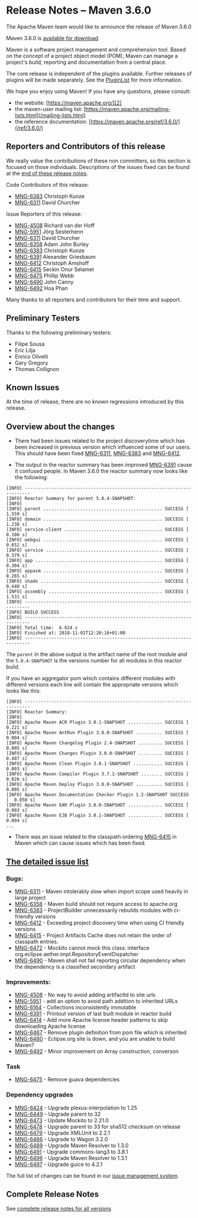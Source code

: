<!-- 
Licensed to the Apache Software Foundation (ASF) under one
or more contributor license agreements.  See the NOTICE file
distributed with this work for additional information
regarding copyright ownership.  The ASF licenses this file
to you under the Apache License, Version 2.0 (the
"License"); you may not use this file except in compliance
with the License.  You may obtain a copy of the License at

http://www.apache.org/licenses/LICENSE-2.0

Unless required by applicable law or agreed to in writing,
software distributed under the License is distributed on an
"AS IS" BASIS, WITHOUT WARRANTIES OR CONDITIONS OF ANY
KIND, either express or implied.  See the License for the
specific language governing permissions and limitations
under the License.

NOTE: For help with the syntax of this file, see:
http://maven.apache.org/doxia/references/apt-format.html
-->

# Release Notes &#x2013; Maven 3.6.0

The Apache Maven team would like to announce the release of Maven 3.6.0

Maven 3.6.0 is [available for download][0].

Maven is a software project management and comprehension tool. Based on the concept of a project object model (POM), Maven can manage a project's build, reporting and documentation from a central place.

The core release is independent of the plugins available. Further releases of plugins will be made separately. See the [PluginList][1] for more information.

We hope you enjoy using Maven! If you have any questions, please consult:

- the website: [https://maven.apache.org/][2]
- the maven-user mailing list: [https://maven.apache.org/mailing-lists.html](/mailing-lists.html)
- the reference documentation: [https://maven.apache.org/ref/3.6.0/](/ref/3.6.0/)

## Reporters and Contributors of this release

We really value the contributions of these non committers, so this section is
focused on those individuals. Descriptions of the issues fixed can be found at
the [end of these release notes](#Details).

Code Contributors of this release:

* [MNG-6383] Christoph Kunze
* [MNG-6311] David Churcher

Issue Reporters of this release:

* [MNG-4508] Richard van der Hoff
* [MNG-5951] Jörg Sesterhenn
* [MNG-6311] David Churcher
* [MNG-6358] Adam John Burley
* [MNG-6383] Christoph Kunze
* [MNG-6391] Alexander Griesbaum
* [MNG-6412] Christoph Amshoff
* [MNG-6415] Seckin Onur Selamet
* [MNG-6475] Phillip Webb
* [MNG-6490] John Canny
* [MNG-6492] Hoa Phan

Many thanks to all reporters and contributors for their time and support.

## Preliminary Testers

Thanks to the following preliminary testers:

- Filipe Sousa
- Eric Lilja
- Enrico Olivelli
- Gary Gregory
- Thomas Collignon

## Known Issues

At the time of release, there are no known regressions introduced by this release.

## Overview about the changes

- There had been issues related to the project discoverytime which has
  been increased in previous version which influenced some of our users.
  This should have been fixed [MNG-6311], [MNG-6383] and [MNG-6412].

- The output in the reactor summary has been improved [MNG-6391]
  cause it confused people. In Maven 3.6.0 the reactor summary now
  looks like the following:

```
[INFO] ------------------------------------------------------------------------
[INFO] Reactor Summary for parent 5.0.4-SNAPSHOT:
[INFO]
[INFO] parent ............................................. SUCCESS [  1.559 s]
[INFO] domain ............................................. SUCCESS [  1.238 s]
[INFO] service-client ..................................... SUCCESS [  0.108 s]
[INFO] webgui ............................................. SUCCESS [  0.652 s]
[INFO] service ............................................ SUCCESS [  0.379 s]
[INFO] app ................................................ SUCCESS [  0.304 s]
[INFO] appasm ............................................. SUCCESS [  0.265 s]
[INFO] shade .............................................. SUCCESS [  0.440 s]
[INFO] assembly ........................................... SUCCESS [  1.531 s]
[INFO] ------------------------------------------------------------------------
[INFO] BUILD SUCCESS
[INFO] ------------------------------------------------------------------------
[INFO] Total time:  6.824 s
[INFO] Finished at: 2018-11-01T12:20:16+01:00
[INFO] ------------------------------------------------------------------------
```

The `parent` in the above output is the artifact name of the root module and
the `5.0.4-SNAPSHOT` is the versions number for all modules in this
reactor build.

If you have an aggregator pom which contains different modules with different
versions each line will contain the appropriate versions which looks like this:

```
[INFO] ------------------------------------------------------------------------
[INFO] Reactor Summary:
[INFO]
[INFO] Apache Maven ACR Plugin 3.0.1-SNAPSHOT ............. SUCCESS [  0.221 s]
[INFO] Apache Maven AntRun Plugin 3.0.0-SNAPSHOT .......... SUCCESS [  0.004 s]
[INFO] Apache Maven Changelog Plugin 2.4-SNAPSHOT ......... SUCCESS [  0.005 s]
[INFO] Apache Maven Changes Plugin 3.0.0-SNAPSHOT ......... SUCCESS [  0.487 s]
[INFO] Apache Maven Clean Plugin 3.0.1-SNAPSHOT ........... SUCCESS [  0.003 s]
[INFO] Apache Maven Compiler Plugin 3.7.1-SNAPSHOT ........ SUCCESS [  0.026 s]
[INFO] Apache Maven Deploy Plugin 3.0.0-SNAPSHOT .......... SUCCESS [  0.005 s]
[INFO] Apache Maven Documentation Checker Plugin 1.2-SNAPSHOT SUCCESS [  0.058 s]
[INFO] Apache Maven EAR Plugin 3.0.0-SNAPSHOT ............. SUCCESS [  0.003 s]
[INFO] Apache Maven EJB Plugin 3.0.1-SNAPSHOT ............. SUCCESS [  0.004 s]
...
```

- There was an issue related to the classpath ordering [MNG-6415] in Maven which
  can cause issues which has been fixed.

## [The detailed issue list](#Details)

### Bugs:

- [MNG-6311] - Maven intolerably slow when import scope used heavily in large project
- [MNG-6358] - Maven build should not require access to apache.org
- [MNG-6383] - ProjectBuilder unnecessarily rebuilds modules with ci-friendly versions
- [MNG-6412] - Exceeding project discovery time when using CI friendly versions
- [MNG-6415] - Project Artifacts Cache does not retain the order of classpath entries.
- [MNG-6472] - Mockito cannot mock this class: interface org.eclipse.aether.impl.RepositoryEventDispatcher
- [MNG-6490] - Maven shall not fail reporting circular dependency when the dependency is a classified secondary artifact

### Improvements:

- [MNG-4508] - No way to avoid adding artifactId to site urls
- [MNG-5951] - add an option to avoid path addition to inherited URLs
- [MNG-6164] - Collections inconsistently immutable
- [MNG-6391] - Printout version of last built module in reactor build
- [MNG-6414] - Add more Apache license header patterns to skip downloading Apache license
- [MNG-6467] - Remove plugin definition from pom file which is inherited
- [MNG-6480] - Eclipse.org site is down, and you are unable to build Maven?
- [MNG-6492] - Minor improvement on Array construction, converson

### Task

- [MNG-6475] - Remove guava dependencies

### Dependency upgrades

- [MNG-6424] - Upgrade plexus-interpolation to 1.25
- [MNG-6449] - Upgrade parent to 32
- [MNG-6473] - Update Mockito to 2.21.0
- [MNG-6478] - Upgrade parent to 33 for sha512 checksum on release
- [MNG-6479] - Upgrade XMLUnit to 2.2.1
- [MNG-6486] - Upgrade to Wagon 3.2.0
- [MNG-6489] - Upgrade Maven Resolver to 1.3.0
- [MNG-6491] - Upgrade commons-lang3 to 3.8.1
- [MNG-6496] - Upgrade Maven Resolver to 1.3.1
- [MNG-6497] - Upgrade guice to 4.2.1

The full list of changes can be found in our [issue management system][4].

## Complete Release Notes

See [complete release notes for all versions][5]

[0]: ../../download.html
[1]: ../../plugins/index.html
[2]: https://maven.apache.org/
[4]: https://issues.apache.org/jira/secure/ReleaseNote.jspa?projectId=12316922&version=12338966
[5]: ../../docs/history.html
[MNG-4508]: https://issues.apache.org/jira/browse/MNG-4508
[MNG-5951]: https://issues.apache.org/jira/browse/MNG-5951
[MNG-6164]: https://issues.apache.org/jira/browse/MNG-6164
[MNG-6311]: https://issues.apache.org/jira/browse/MNG-6311
[MNG-6358]: https://issues.apache.org/jira/browse/MNG-6358
[MNG-6383]: https://issues.apache.org/jira/browse/MNG-6383
[MNG-6391]: https://issues.apache.org/jira/browse/MNG-6391
[MNG-6412]: https://issues.apache.org/jira/browse/MNG-6412
[MNG-6414]: https://issues.apache.org/jira/browse/MNG-6414
[MNG-6415]: https://issues.apache.org/jira/browse/MNG-6415
[MNG-6424]: https://issues.apache.org/jira/browse/MNG-6424
[MNG-6449]: https://issues.apache.org/jira/browse/MNG-6449
[MNG-6467]: https://issues.apache.org/jira/browse/MNG-6467
[MNG-6472]: https://issues.apache.org/jira/browse/MNG-6472
[MNG-6473]: https://issues.apache.org/jira/browse/MNG-6473
[MNG-6475]: https://issues.apache.org/jira/browse/MNG-6475
[MNG-6478]: https://issues.apache.org/jira/browse/MNG-6478
[MNG-6479]: https://issues.apache.org/jira/browse/MNG-6479
[MNG-6480]: https://issues.apache.org/jira/browse/MNG-6480
[MNG-6486]: https://issues.apache.org/jira/browse/MNG-6486
[MNG-6489]: https://issues.apache.org/jira/browse/MNG-6489
[MNG-6490]: https://issues.apache.org/jira/browse/MNG-6490
[MNG-6491]: https://issues.apache.org/jira/browse/MNG-6491
[MNG-6492]: https://issues.apache.org/jira/browse/MNG-6492
[MNG-6496]: https://issues.apache.org/jira/browse/MNG-6496
[MNG-6497]: https://issues.apache.org/jira/browse/MNG-6497

